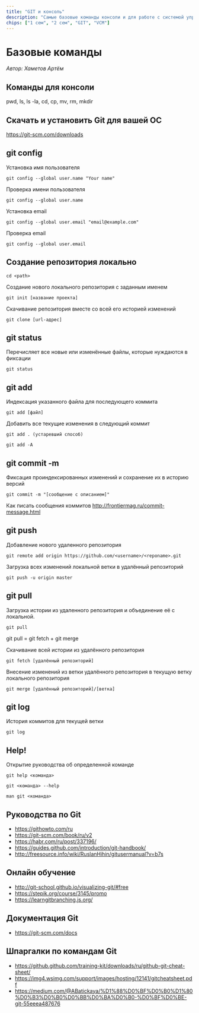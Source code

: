 ```yaml
---
title: "GIT и консоль"
description: "Самые базовые команды консоли и для работе с системой управления версиями GIT."
chips: ["1 сем", "2 сем", "GIT", "VCM"]
---
```


# Базовые команды

_Автор: Хаметов Артём_

## Команды для консоли

pwd, ls, ls -la, cd, cp, mv, rm, mkdir

## Скачать и установить Git для вашей ОС

https://git-scm.com/downloads

## git config

Установка имя пользователя

`git config --global user.name "Your name"`

Проверка имени пользователя

`git config --global user.name`

Установка email

`git config --global user.email "email@example.com"`

Проверка email

`git config --global user.email`

## Создание репозитория локально

`cd <path>`

Создание нового локального репозитория с заданным именем

`git init [название проекта]`

Скачивание репозитория вместе со всей его историей изменений

`git clone [url-адрес]`

## git status

Перечисляет все новые или изменённые файлы, которые нуждаются в фиксации

`git status`

## git add

Индексация указанного файла для последующего коммита

`git add [файл]`

Добавить все текущие изменения в следующий коммит

`git add . (устаревший способ)`

`git add -A`

## git commit -m

Фиксация проиндексированных изменений и сохранение их в историю версий

`git commit -m "[сообщение с описанием]"`

Как писать сообщения коммитов http://frontiermag.ru/commit-message.html

## git push

Добавление нового удаленного репозитория

`git remote add origin https://github.com/<username>/<reponame>.git`

Загрузка всех изменений локальной ветки в удалённый репозиторий

`git push -u origin master`

## git pull

Загрузка истории из удаленного репозитория и объединение её с локальной.

`git pull`

git pull = git fetch + git merge

Скачивание всей истории из удалённого репозитория

`git fetch [удалённый репозиторий]`

Внесение изменений из ветки удалённого репозитория в текущую ветку локального репозитория

`git merge [удалённый репозиторий]/[ветка]`

## git log

История коммитов для текущей ветки

`git log`

## Help!

Открытие руководства об определенной команде

`git help <команда>`

`git <команда> --help`

`man git <команда>`

## Руководства по Git

- https://githowto.com/ru
- https://git-scm.com/book/ru/v2
- https://habr.com/ru/post/337196/
- https://guides.github.com/introduction/git-handbook/
- http://freesource.info/wiki/RuslanHihin/gitusermanual?v=b7s

## Онлайн обучение

- http://git-school.github.io/visualizing-git/#free
- https://stepik.org/course/3145/promo
- https://learngitbranching.js.org/

## Документация Git

- https://git-scm.com/docs

## Шпаргалки по командам Git

- https://github.github.com/training-kit/downloads/ru/github-git-cheat-sheet/
- https://img4.wsimg.com/support/images/hosting/12141/gitcheatsheet.pdf
- https://medium.com/@ABatickaya/%D1%88%D0%BF%D0%B0%D1%80%D0%B3%D0%B0%D0%BB%D0%BA%D0%B0-%D0%BF%D0%BE-git-55eeea487676
